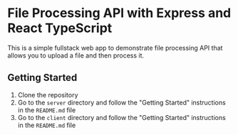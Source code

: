 # File Processing API with Express and React TypeScript

This is a simple fullstack web app to demonstrate file processing API that allows you to upload a file and then process it.

## Getting Started

1. Clone the repository
2. Go to the `server` directory and follow the "Getting Started" instructions in the `README.md` file
3. Go to the `client` directory and follow the "Getting Started" instructions in the `README.md` file
